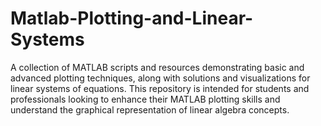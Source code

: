 # Matlab-Plotting-and-Linear-Systems
A collection of MATLAB scripts and resources demonstrating basic and advanced plotting techniques, along with solutions and visualizations for linear systems of equations. This repository is intended for students and professionals looking to enhance their MATLAB plotting skills and understand the graphical representation of linear algebra concepts.
